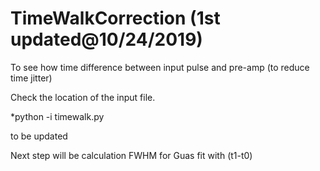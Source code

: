 # TimeWalkCorrection (1st updated@10/24/2019)
To see how time difference between input pulse and pre-amp (to reduce time jitter)

Check the location of the input file.

*python -i timewalk.py

to be updated

Next step will be calculation FWHM for Guas fit with (t1-t0)
